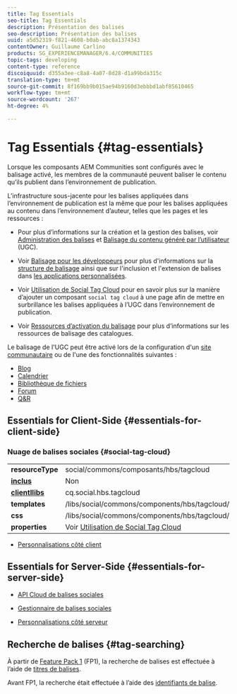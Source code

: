 ```yaml
---
title: Tag Essentials
seo-title: Tag Essentials
description: Présentation des balises
seo-description: Présentation des balises
uuid: a5d52319-f821-4608-b0ab-abc8a1374343
contentOwner: Guillaume Carlino
products: SG_EXPERIENCEMANAGER/6.4/COMMUNITIES
topic-tags: developing
content-type: reference
discoiquuid: d355a3ee-c8a8-4a07-8d28-d1a99bda315c
translation-type: tm+mt
source-git-commit: 8f169bb9b015ae94b9160d3ebbbd1abf85610465
workflow-type: tm+mt
source-wordcount: '267'
ht-degree: 4%

---
```



# Tag Essentials {#tag-essentials}

Lorsque les composants AEM Communities sont configurés avec le balisage activé, les membres de la communauté peuvent baliser le contenu qu’ils publient dans l’environnement de publication.

L’infrastructure sous-jacente pour les balises appliquées dans l’environnement de publication est la même que pour les balises appliquées au contenu dans l’environnement d’auteur, telles que les pages et les ressources :

* Pour plus d’informations sur la création et la gestion des balises, voir [Administration des balises](../../help/sites-administering/tags.md) et [Balisage du contenu généré par l’utilisateur](tag-ugc.md) (UGC).

* Voir [Balisage pour les développeurs](../../help/sites-developing/tags.md) pour plus d&#39;informations sur la [structure de balisage](../../help/sites-developing/framework.md) ainsi que sur l&#39;inclusion et l&#39;extension de balises dans [les applications personnalisées](../../help/sites-developing/building.md).

* Voir [Utilisation de Social Tag Cloud](tagcloud.md) pour en savoir plus sur la manière d’ajouter un composant `social tag cloud` à une page afin de mettre en surbrillance les balises appliquées à l’UGC dans l’environnement de publication.

* Voir [Ressources d’activation du balisage](tag-resources.md) pour plus d’informations sur les ressources de balisage des catalogues.

Le balisage de l&#39;UGC peut être activé lors de la configuration d&#39;un [site communautaire](sites-console.md#tagging) ou de l&#39;une des fonctionnalités suivantes :

* [Blog](blog-feature.md)
* [Calendrier](calendar.md)
* [Bibliothèque de fichiers](file-library.md)
* [Forum](forum.md)
* [Q&amp;R](working-with-qna.md)

## Essentials for Client-Side {#essentials-for-client-side}

### Nuage de balises sociales {#social-tag-cloud}

<table> 
 <tbody>
  <tr>
   <td> <strong>resourceType</strong></td> 
   <td>social/commons/composants/hbs/tagcloud</td> 
  </tr>
  <tr>
   <td> <a href="scf.md#add-or-include-a-communities-component"><strong>inclus</strong></a></td> 
   <td>Non</td> 
  </tr>
  <tr>
   <td> <a href="clientlibs.md"><strong>clientllibs</strong></a></td> 
   <td>cq.social.hbs.tagcloud</td> 
  </tr>
  <tr>
   <td> <strong>templates</strong></td> 
   <td> /libs/social/commons/components/hbs/tagcloud/tagcloud.hbs<br /> </td> 
  </tr>
  <tr>
   <td> <strong>css</strong></td> 
   <td> /libs/social/commons/components/hbs/tagcloud/clientlibs/tagcloud.css</td> 
  </tr>
  <tr>
   <td><strong>properties</strong></td> 
   <td>Voir <a href="tagcloud.md">Utilisation de Social Tag Cloud</a></td> 
  </tr>
 </tbody>
</table>

* [Personnalisations côté client](client-customize.md)

## Essentials for Server-Side {#essentials-for-server-side}

* [API Cloud de balises sociales](https://helpx.adobe.com/experience-manager/6-4/sites/developing/using/reference-materials/javadoc/com/adobe/cq/social/commons/tagcloud/api/package-summary.html)

* [Gestionnaire de balises sociales](https://helpx.adobe.com/experience-manager/6-4/sites/developing/using/reference-materials/javadoc/com/adobe/cq/social/commons/tagging/package-summary.html)

* [Personnalisations côté serveur](server-customize.md)

## Recherche de balises {#tag-searching}

À partir de [Feature Pack 1](deploy-communities.md#latestfeaturepack) (FP1), la recherche de balises est effectuée à l’aide de [titres de balises](../../help/sites-developing/framework.md#tag-characteristics).

Avant FP1, la recherche était effectuée à l’aide des [identifiants de balise](../../help/sites-developing/framework.md#tagid).

